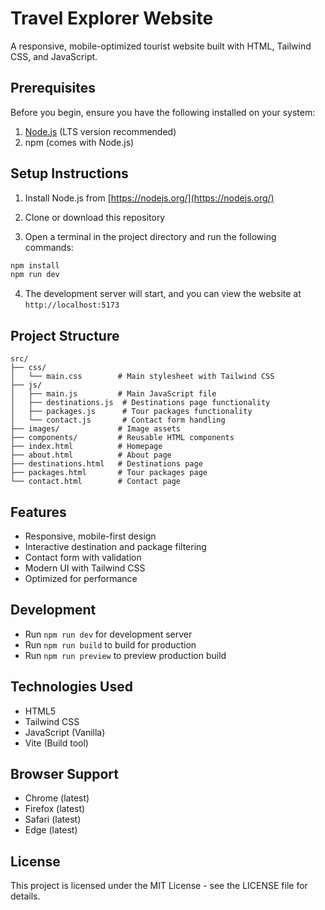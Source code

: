 # Travel Explorer Website

A responsive, mobile-optimized tourist website built with HTML, Tailwind CSS, and JavaScript.

## Prerequisites

Before you begin, ensure you have the following installed on your system:

1. [Node.js](https://nodejs.org/) (LTS version recommended)
2. npm (comes with Node.js)

## Setup Instructions

1. Install Node.js from [https://nodejs.org/](https://nodejs.org/)

2. Clone or download this repository

3. Open a terminal in the project directory and run the following commands:

```bash
npm install
npm run dev
```

4. The development server will start, and you can view the website at `http://localhost:5173`

## Project Structure

```
src/
├── css/
│   └── main.css        # Main stylesheet with Tailwind CSS
├── js/
│   ├── main.js         # Main JavaScript file
│   ├── destinations.js  # Destinations page functionality
│   ├── packages.js      # Tour packages functionality
│   └── contact.js       # Contact form handling
├── images/             # Image assets
├── components/         # Reusable HTML components
├── index.html          # Homepage
├── about.html          # About page
├── destinations.html   # Destinations page
├── packages.html       # Tour packages page
└── contact.html        # Contact page

```

## Features

- Responsive, mobile-first design
- Interactive destination and package filtering
- Contact form with validation
- Modern UI with Tailwind CSS
- Optimized for performance

## Development

- Run `npm run dev` for development server
- Run `npm run build` to build for production
- Run `npm run preview` to preview production build

## Technologies Used

- HTML5
- Tailwind CSS
- JavaScript (Vanilla)
- Vite (Build tool)

## Browser Support

- Chrome (latest)
- Firefox (latest)
- Safari (latest)
- Edge (latest)

## License

This project is licensed under the MIT License - see the LICENSE file for details.